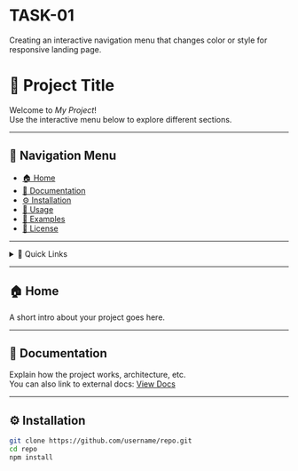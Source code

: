 # TASK-01
Creating an interactive navigation menu that changes color or style for responsive landing page.
# 🚀 Project Title

Welcome to *My Project*!  
Use the interactive menu below to explore different sections.

---

## 📌 Navigation Menu

- [🏠 Home](#-home)
- [📖 Documentation](#-documentation)
- [⚙ Installation](#-installation)
- [🚀 Usage](#-usage)
- [🧪 Examples](#-examples)
- [📜 License](#-license)

---

<details>
  <summary>🔗 Quick Links</summary>

  - [Open Issues](../../issues)  
  - [Pull Requests](../../pulls)  
  - [Discussions](../../discussions)  
  - [Wiki](../../wiki)  
  - [Releases](../../releases)  

</details>

---

## 🏠 Home
A short intro about your project goes here.

---

## 📖 Documentation
Explain how the project works, architecture, etc.  
You can also link to external docs: [View Docs](https://example.com)

---

## ⚙ Installation
```bash
git clone https://github.com/username/repo.git
cd repo
npm install

